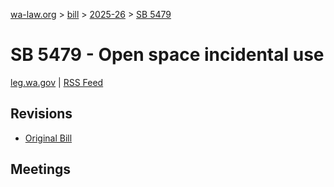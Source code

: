 [wa-law.org](/) > [bill](/bill/) > [2025-26](/bill/2025-26/) > [SB 5479](/bill/2025-26/sb/5479/)

# SB 5479 - Open space incidental use
[leg.wa.gov](https://app.leg.wa.gov/billsummary?BillNumber=5479&Year=2025&Initiative=false) | [RSS Feed](./rss.xml)

## Revisions
* [Original Bill](1/)

## Meetings